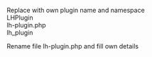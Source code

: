 Replace with own plugin name and namespace  
LHPlugin  
lh-plugin.php  
lh_plugin  

Rename file lh-plugin.php and fill own details

